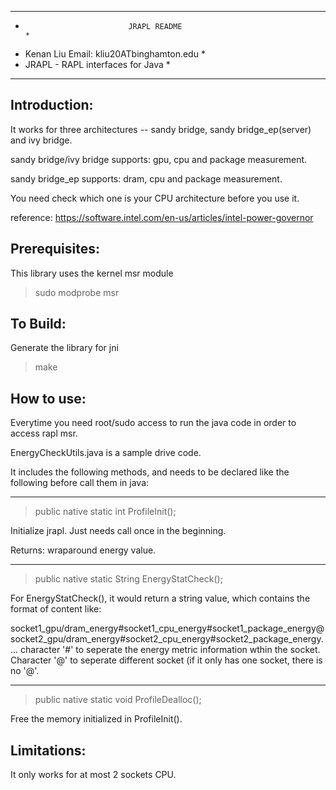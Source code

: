 ********************************************************************************
*                            JRAPL README                                      *
* Kenan Liu Email: kliu20ATbinghamton.edu                                       *
* JRAPL - RAPL interfaces for Java			                       *
********************************************************************************


Introduction:
--------------------------------------------------------------

It works for three architectures -- sandy bridge, sandy bridge_ep(server) and ivy bridge.

sandy bridge/ivy bridge supports: gpu, cpu and package measurement.

sandy bridge_ep supports: dram, cpu and package measurement.

You need check which one is your CPU architecture before you use it.

reference: https://software.intel.com/en-us/articles/intel-power-governor

Prerequisites: 
--------------------------------------------------------------

This library uses the kernel msr module 

> sudo modprobe msr

To Build:
--------------------------------------------------------------

Generate the library for jni

>make

How to use:
--------------------------------------------------------------

Everytime you need root/sudo access to run the java code in order to access rapl msr.

EnergyCheckUtils.java is a sample drive code.

It includes the following methods, and needs to be declared like the following before call them in java:

--------------------------------------------------------------

> public native static int ProfileInit();	

Initialize jrapl. Just needs call once in the beginning.

Returns:
wraparound energy value.

--------------------------------------------------------------

> public native static String EnergyStatCheck();	

For EnergyStatCheck(), it would return a string value, which contains the format of content like: 

socket1_gpu/dram_energy#socket1_cpu_energy#socket1_package_energy@socket2_gpu/dram_energy#socket2_cpu_energy#socket2_package_energy....
character '#' to seperate the energy metric information wthin the socket. Character '@' to seperate different socket (if it only has one
socket, there is no '@'.

--------------------------------------------------------------

> public native static void ProfileDealloc();

Free the memory initialized in ProfileInit().


Limitations:
--------------------------------------------------------------

It only works for at most 2 sockets CPU. 



